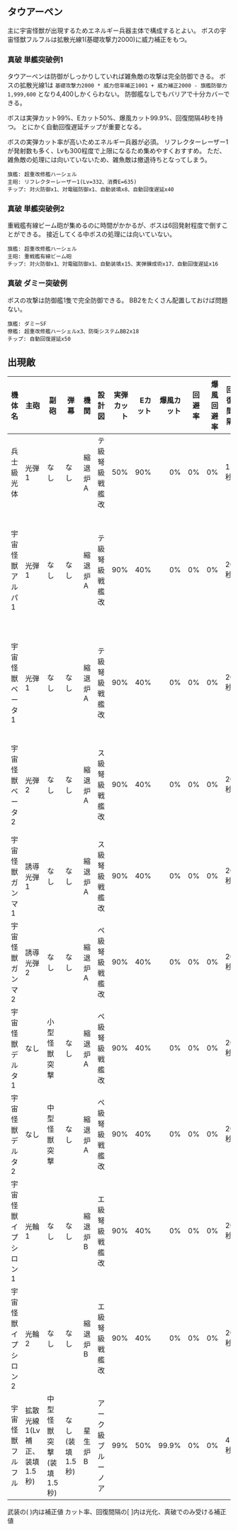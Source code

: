 ## タウアーペン

主に宇宙怪獣が出現するためエネルギー兵器主体で構成するとよい。
ボスの宇宙怪獣フルフルは拡散光線1(基礎攻撃力2000)に威力補正をもつ。

### 真破 単艦突破例1

タウアーペンは防御がしっかりしていれば雑魚敵の攻撃は完全防御できる。
ボスの拡散光線1は `基礎攻撃力2000 * 威力倍率補正1001 + 威力補正2000 - 旗艦防御力1,999,600` となり4,400しかくらわない。
防御艦なしでもバリアで十分カバーできる。

ボスは実弾カット99%、Eカット50%、爆風カット99.9%、回復間隔4秒を持つ。
とにかく自動回復遅延チップが重要となる。

ボスの実弾カット率が高いためエネルギー兵器が必須。
リフレクターレーザー1が発射数も多く、Lvも300程度で上限になるため集めやすくおすすめ。
ただ、雑魚敵の処理には向いていないため、雑魚敵は撤退待ちとなってしまう。

```
旗艦: 超重改修艦ハーシェル
主砲: リフレクターレーザー1(Lv=332、消費E=635)
チップ: 対火防御x1、対電磁防御x1、自動装填x8、自動回復遅延x40
```

### 真破 単艦突破例2

重戦艦有線ビーム砲が集めるのに時間がかかるが、ボスは6回発射程度で倒すことができる。
接近してくる中ボスの処理には向いていない。

```
旗艦: 超重改修艦ハーシェル
主砲: 重戦艦有線ビーム砲
チップ: 対火防御x1、対電磁防御x1、自動装填x15、実弾錬成術x17、自動回復遅延x16
```

### 真破 ダミー突破例

ボスの攻撃は防御艦1隻で完全防御できる。
BB2をたくさん配置しておけば問題ない。

```
旗艦: ダミーSF
僚艦: 超重改修艦ハーシェルx3、防衛システムBB2x18
チップ: 自動回復遅延x50
```

## 出現敵

<ul class="enemies-list"></ul>

| 機体名              | 主砲                         | 副砲                    | 弾幕            | 機関    | 設計図             | 実弾カット | Eカット | 爆風カット | 回避率 | 爆風回避率 | 回復間隔 | 登場ステージ                      |
|---------------------|------------------------------|-------------------------|-----------------|---------|--------------------|-----------:|--------:|-----------:|-------:|-----------:|----------|-----------------------------------|
| 兵士級光体          | 光弾1                        | なし                    | なし            | 縮退炉A | テ級弩級戦艦改     |        50% |     90% |         0% |     0% |         0% | 15秒     | 1                                 |
| 宇宙怪獣アルパ1     | 光弾1                        | なし                    | なし            | 縮退炉A | テ級弩級戦艦改     |        90% |     40% |         0% |     0% |         0% | 20秒     | 1ボス、2、3、4、5、6、7、8、9、10 |
| 宇宙怪獣ベータ1     | 光弾1                        | なし                    | なし            | 縮退炉A | テ級弩級戦艦改     |        90% |     40% |         0% |     0% |         0% | 20秒     | 2ボス、3、4、5、6、7、8、9、10    |
| 宇宙怪獣ベータ2     | 光弾2                        | なし                    | なし            | 縮退炉A | ス級弩級戦艦改     |        90% |     40% |         0% |     0% |         0% | 20秒     | 3ボス、4、5、6、7、8、9、10       |
| 宇宙怪獣ガンマ1     | 誘導光弾1                    | なし                    | なし            | 縮退炉A | ス級弩級戦艦改     |        90% |     40% |         0% |     0% |         0% | 20秒     | 4ボス、5、6、7、8、9、10          |
| 宇宙怪獣ガンマ2     | 誘導光弾2                    | なし                    | なし            | 縮退炉A | ペ級弩級戦艦改     |        90% |     40% |         0% |     0% |         0% | 20秒     | 5ボス、6、7、8、9、10             |
| 宇宙怪獣デルタ1     | なし                         | 小型怪獣突撃            | なし            | 縮退炉A | ペ級弩級戦艦改     |        90% |     40% |         0% |     0% |         0% | 20秒     | 6ボス、7、8、9、10                |
| 宇宙怪獣デルタ2     | なし                         | 中型怪獣突撃            | なし            | 縮退炉A | ペ級弩級戦艦改     |        90% |     40% |         0% |     0% |         0% | 20秒     | 7ボス、8、9、10                   |
| 宇宙怪獣イプシロン1 | 光輪1                        | なし                    | なし            | 縮退炉B | エ級弩級戦艦改     |        90% |     40% |         0% |     0% |         0% | 20秒     | 8ボス、9                          |
| 宇宙怪獣イプシロン2 | 光輪2                        | なし                    | なし            | 縮退炉B | エ級弩級戦艦改     |        90% |     40% |         0% |     0% |         0% | 20秒     | 9ボス、10                         |
| 宇宙怪獣フルフル    | 拡散光線1(Lv補正、装填1.5秒) | 中型怪獣突撃(装填1.5秒) | なし(装填1.5秒) | 星生炉B | アーク級ブルーノア |        99% |     50% |      99.9% |     0% |         0% | 4秒      | 10ボス                            |

武装の( )内は補正値
カット率、回復間隔の[ ]内は光化、真破でのみ受ける補正値
